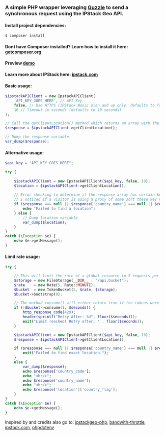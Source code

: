 ### A simple PHP wrapper leveraging [Guzzle](http://docs.guzzlephp.org/en/stable/) to send a synchronous request using the IPStack Geo API.

#### Install project dependencies:

`$ composer install`

#### Dont have Composer installed? Learn how to install it here: [getcomposer.org](https://getcomposer.org/download/)

#### Preview [demo](https://fathomless-beach-32451.herokuapp.com/)

#### Learn more about IPStack here: [ipstack.com](https://ipstack.com/)

#### Basic usage:

```php
$ipstackAPIClient = new IpstackAPIClient(
    'API_KEY_GOES_HERE', // API Key
    false, // Use HTTPS (IPStack Basic plan and up only, defaults to false)
    10 // Timeout in seconds (defaults to 10 seconds)
);

// Call the getClientLocation() method which returns an array with the visitor location/ip details.
$response = $ipstackAPIClient->getClientLocation();

// Dump the response variable
var_dump($response);
```


#### Alternative usage:

```php
$api_key = "API_KEY_GOES_HERE";

try {
    
    $ipstackAPIClient = new IpstackAPIClient($api_key, false, 10);
    $location = $ipstackAPIClient->getClientLocation();
    
    // Error checking to determine if the response array has certain key values set.
    // I noticed if a visitor is using a proxy of some sort these key values can be often unset/null.
    if ($response === null || $response['country_name'] === null || $response['country_code'] === null) {
        echo "Failed to find a location";
    } else {
        // Dump location variable
        var_dump($location);
    }
}
catch (\Exception $e) {
    echo $e->getMessage();
}
```

#### Limit rate usage:
```php
try {

    // This will limit the rate of a global resource to 5 requests per minute for all requests.
    $storage = new FileStorage(__DIR__ . "/api.bucket");
    $rate    = new Rate(5, Rate::MINUTE);
    $bucket  = new TokenBucket(5, $rate, $storage);
    $bucket->bootstrap(0);

    // The method consume() will either return true if the tokens were consumed or false with 429 status.
    if (!$bucket->consume(1, $seconds)) {
        http_response_code(429);
        header(sprintf("Retry-After: %d", floor($seconds)));
        exit("Limit reached! Retry after: " . floor($seconds));
    }

    $ipstackAPIClient = new IpstackAPIClient($api_key, false, 10);
    $response = $ipstackAPIClient->getClientLocation();

    if ($response === null || $response['country_name'] === null || $response['country_code'] === null) {
        exit("Failed to find exact location.");
    } 
    else {
        var_dump($response);
        echo $response['country_code'];
        echo "<br/>";
        echo $response['country_name'];
        echo "<br/>";
        echo $response['location']['country_flag'];
    }
}
catch (\Exception $e) {
    echo $e->getMessage();
}
```

Inspired by and credits also go to: [ipstackgeo-php](https://github.com/nathan-fiscaletti/ipstackgeo-php), [bandwith-throttle](https://github.com/bandwidth-throttle/bandwidth-throttle), [ipstack.com](https://ipstack.com/), [phpdotenv](https://github.com/vlucas/phpdotenv)
